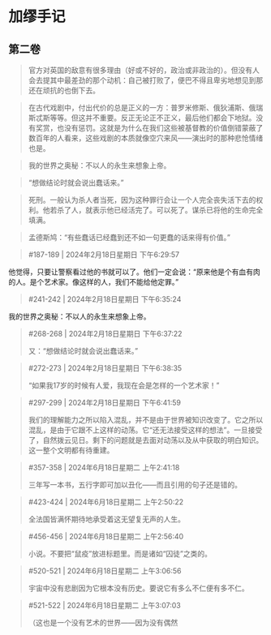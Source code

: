 # 加缪手记

## 第二卷

> 官方对英国的敌意有很多理由（好或不好的，政治或非政治的）。但没有人会去提其中最差劲的那个动机：自己被打败了，便巴不得且卑劣地想见到那还在顽抗的也倒下去。

> 在古代戏剧中，付出代价的总是正义的一方：普罗米修斯、俄狄浦斯、俄瑞斯忒斯等等。但这并不重要。反正无论正不正义，最后他们都会下地狱。没有奖赏，也没有惩罚。这就是为什么在我们这些被基督教的价值倒错蒙蔽了数百年的人看来，这些戏剧的本质就像空穴来风——演出时的那种悲怆情绪也是。

> 我的世界之奥秘：不以人的永生来想象上帝。

> “想做结论时就会说出蠢话来。”

> 死刑。一般认为杀人者当死，因为这种罪行会让一个人完全丧失活下去的权利。他若杀了人，就表示他已经活完了。可以死了。谋杀已将他的生命完全填满。

> 孟德斯鸠：“有些蠢话已经蠢到还不如一句更蠢的话来得有价值。”

> #187-189 | 2024年2月18日星期日 下午6:29:57

他觉得，只要让警察看过他的书就可以了。他们一定会说：“原来他是个有血有肉的人。是个艺术家。像这样的人，我们不能给他定罪。”

> #241-242 | 2024年2月18日星期日 下午6:35:24

我的世界之奥秘：不以人的永生来想象上帝。

> #268-268 | 2024年2月18日星期日 下午6:37:22
> 
> 又：“想做结论时就会说出蠢话来。”

> #272-273 | 2024年2月18日星期日 下午6:38:35
> 
> “如果我17岁的时候有人爱，我现在会是怎样的一个艺术家！”

> #297-299 | 2024年2月18日星期日 下午6:41:59
> 
> 我们的理解能力之所以陷入混乱，并不是由于世界被知识改变了。它之所以混乱，是由于它跟不上这样的动荡。它“还无法接受这样的想法”。一旦接受了，自然拨云见日。剩下的问题就是去面对动荡以及从中获取的明白知识。这一整个文明都有待重建。

> #357-358 | 2024年6月18日星期二 上午2:41:18
> 
> 三年写一本书，五行字即可加以丑化——而且引用的句子还是错的。

> #423-424 | 2024年6月18日星期二 上午2:50:22
> 
> 全法国皆满怀期待地承受着这无望复无声的人生。

> #456-456 | 2024年6月18日星期二 上午2:56:40
> 
> 小说。不要把“鼠疫”放进标题里。而是诸如“囚徒”之类的。

> #520-521 | 2024年6月18日星期二 上午3:06:56
> 
> 宇宙中没有悲剧因为它根本没有历史。要说它有多么不仁便有多不仁。

> #521-522 | 2024年6月18日星期二 上午3:07:03
> 
> （这也是一个没有艺术的世界——因为没有偶然
